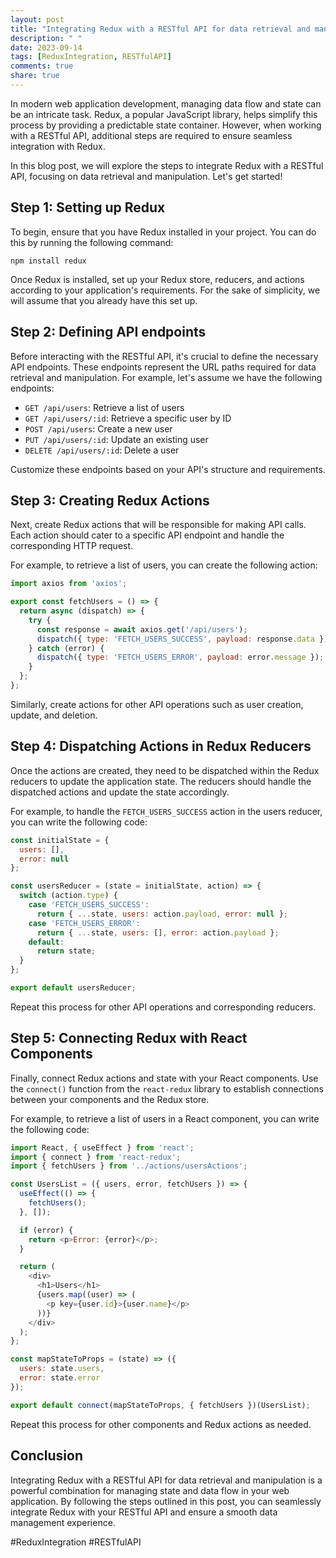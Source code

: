 ```yaml
---
layout: post
title: "Integrating Redux with a RESTful API for data retrieval and manipulation"
description: " "
date: 2023-09-14
tags: [ReduxIntegration, RESTfulAPI]
comments: true
share: true
---
```


In modern web application development, managing data flow and state can be an intricate task. Redux, a popular JavaScript library, helps simplify this process by providing a predictable state container. However, when working with a RESTful API, additional steps are required to ensure seamless integration with Redux.

In this blog post, we will explore the steps to integrate Redux with a RESTful API, focusing on data retrieval and manipulation. Let's get started!

## Step 1: Setting up Redux

To begin, ensure that you have Redux installed in your project. You can do this by running the following command:

```
npm install redux
```

Once Redux is installed, set up your Redux store, reducers, and actions according to your application's requirements. For the sake of simplicity, we will assume that you already have this set up.

## Step 2: Defining API endpoints

Before interacting with the RESTful API, it's crucial to define the necessary API endpoints. These endpoints represent the URL paths required for data retrieval and manipulation. For example, let's assume we have the following endpoints:

- `GET /api/users`: Retrieve a list of users
- `GET /api/users/:id`: Retrieve a specific user by ID
- `POST /api/users`: Create a new user
- `PUT /api/users/:id`: Update an existing user
- `DELETE /api/users/:id`: Delete a user

Customize these endpoints based on your API's structure and requirements.

## Step 3: Creating Redux Actions

Next, create Redux actions that will be responsible for making API calls. Each action should cater to a specific API endpoint and handle the corresponding HTTP request.

For example, to retrieve a list of users, you can create the following action:

```javascript
import axios from 'axios';

export const fetchUsers = () => {
  return async (dispatch) => {
    try {
      const response = await axios.get('/api/users');
      dispatch({ type: 'FETCH_USERS_SUCCESS', payload: response.data });
    } catch (error) {
      dispatch({ type: 'FETCH_USERS_ERROR', payload: error.message });
    }
  };
};
```

Similarly, create actions for other API operations such as user creation, update, and deletion.

## Step 4: Dispatching Actions in Redux Reducers

Once the actions are created, they need to be dispatched within the Redux reducers to update the application state. The reducers should handle the dispatched actions and update the state accordingly.

For example, to handle the `FETCH_USERS_SUCCESS` action in the users reducer, you can write the following code:

```javascript
const initialState = {
  users: [],
  error: null
};

const usersReducer = (state = initialState, action) => {
  switch (action.type) {
    case 'FETCH_USERS_SUCCESS':
      return { ...state, users: action.payload, error: null };
    case 'FETCH_USERS_ERROR':
      return { ...state, users: [], error: action.payload };
    default:
      return state;
  }
};

export default usersReducer;
```

Repeat this process for other API operations and corresponding reducers.

## Step 5: Connecting Redux with React Components

Finally, connect Redux actions and state with your React components. Use the `connect()` function from the `react-redux` library to establish connections between your components and the Redux store.

For example, to retrieve a list of users in a React component, you can write the following code:

```javascript
import React, { useEffect } from 'react';
import { connect } from 'react-redux';
import { fetchUsers } from '../actions/usersActions';

const UsersList = ({ users, error, fetchUsers }) => {
  useEffect(() => {
    fetchUsers();
  }, []);

  if (error) {
    return <p>Error: {error}</p>;
  }

  return (
    <div>
      <h1>Users</h1>
      {users.map((user) => (
        <p key={user.id}>{user.name}</p>
      ))}
    </div>
  );
};

const mapStateToProps = (state) => ({
  users: state.users,
  error: state.error
});

export default connect(mapStateToProps, { fetchUsers })(UsersList);
```

Repeat this process for other components and Redux actions as needed.

## Conclusion

Integrating Redux with a RESTful API for data retrieval and manipulation is a powerful combination for managing state and data flow in your web application. By following the steps outlined in this post, you can seamlessly integrate Redux with your RESTful API and ensure a smooth data management experience.

#ReduxIntegration #RESTfulAPI